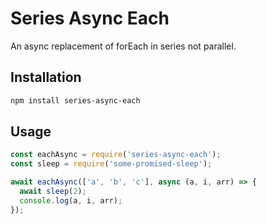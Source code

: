 Series Async Each
=================

An async replacement of forEach in series not parallel.

## Installation

```bash
npm install series-async-each
```

## Usage

```js
const eachAsync = require('series-async-each');
const sleep = require('some-promised-sleep');

await eachAsync(['a', 'b', 'c'], async (a, i, arr) => {
  await sleep(2);
  console.log(a, i, arr);
});
```
